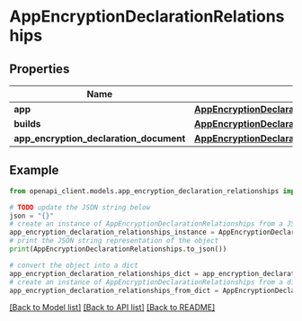 # AppEncryptionDeclarationRelationships


## Properties

Name | Type | Description | Notes
------------ | ------------- | ------------- | -------------
**app** | [**AppEncryptionDeclarationRelationshipsApp**](AppEncryptionDeclarationRelationshipsApp.md) |  | [optional] 
**builds** | [**AppEncryptionDeclarationRelationshipsBuilds**](AppEncryptionDeclarationRelationshipsBuilds.md) |  | [optional] 
**app_encryption_declaration_document** | [**AppEncryptionDeclarationRelationshipsAppEncryptionDeclarationDocument**](AppEncryptionDeclarationRelationshipsAppEncryptionDeclarationDocument.md) |  | [optional] 

## Example

```python
from openapi_client.models.app_encryption_declaration_relationships import AppEncryptionDeclarationRelationships

# TODO update the JSON string below
json = "{}"
# create an instance of AppEncryptionDeclarationRelationships from a JSON string
app_encryption_declaration_relationships_instance = AppEncryptionDeclarationRelationships.from_json(json)
# print the JSON string representation of the object
print(AppEncryptionDeclarationRelationships.to_json())

# convert the object into a dict
app_encryption_declaration_relationships_dict = app_encryption_declaration_relationships_instance.to_dict()
# create an instance of AppEncryptionDeclarationRelationships from a dict
app_encryption_declaration_relationships_from_dict = AppEncryptionDeclarationRelationships.from_dict(app_encryption_declaration_relationships_dict)
```
[[Back to Model list]](../README.md#documentation-for-models) [[Back to API list]](../README.md#documentation-for-api-endpoints) [[Back to README]](../README.md)



